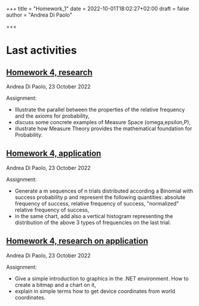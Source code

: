+++
title = "Homework_1"
date = 2022-10-01T18:02:27+02:00
draft = false
author = "Andrea Di Paolo"

+++

# Last activities
## [Homework 4, research](https://AndreaDipa.github.io/post/homework_4/homework_4_research/) 

Andrea Di Paolo, 23 October 2022


Assignment:
<ul>
    <li> Illustrate the parallel between the properties of the relative frequency and the axioms for probability, </li>
    <li> discuss some concrete examples of Measure Space (omega,epsilon,P), </li>
    <li> illustrate how Measure Theory provides the mathematical foundation for Probability. </li>
</ul>


## [Homework 4, application](https://AndreaDipa.github.io/post/homework_4/homework_4_application/) 

Andrea Di Paolo, 23 October 2022

Assignment:
<ul>
    <li> Generate a m sequences of n trials distributed according a Binomial with success probability p and represent the following quantities: absolute frequency of success, relative frequency of success, "normalized" relative frequency of success, </li>
    <li> in the same chart, add also a vertical histogram representing the distribution of the above 3 types of frequencies on the last trial.</li>
</ul>

## [Homework 4, research on application](https://AndreaDipa.github.io/post/homework_4/homework_4_ra/) 
Andrea Di Paolo, 23 October 2022

Assignment:
<ul>
    <li> Give a simple introduction to graphics in the .NET environment. How to create a bitmap and a chart on it, </li>
    <li> explain in simple terms how to get device coordinates from world coordinates. </li>
</ul>